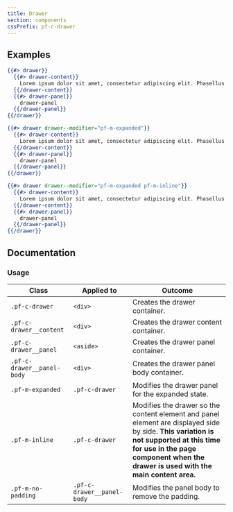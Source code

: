 ```yaml
---
title: Drawer
section: components
cssPrefix: pf-c-drawer
---
```


## Examples
```hbs title=Closed
{{#> drawer}}
  {{#> drawer-content}}
    Lorem ipsum dolor sit amet, consectetur adipiscing elit. Phasellus pretium est a porttitor vehicula. Quisque vel commodo urna. Morbi mattis rutrum ante, id vehicula ex accumsan ut. Morbi viverra, eros vel porttitor facilisis, eros purus aliquet erat, nec lobortis felis elit pulvinar sem. Vivamus vulputate, risus eget commodo eleifend, eros nibh porta quam, vitae lacinia leo libero at magna. Maecenas aliquam sagittis orci, et posuere nisi ultrices sit amet. Aliquam ex odio, malesuada sed posuere quis, pellentesque at mauris. Phasellus venenatis massa ex, eget pulvinar libero auctor pretium. Aliquam erat volutpat. Duis euismod justo in quam ullamcorper, in commodo massa vulputate.
  {{/drawer-content}}
  {{#> drawer-panel}}
    drawer-panel
  {{/drawer-panel}}
{{/drawer}}
```

```hbs title=Expanded
{{#> drawer drawer--modifier="pf-m-expanded"}}
  {{#> drawer-content}}
    Lorem ipsum dolor sit amet, consectetur adipiscing elit. Phasellus pretium est a porttitor vehicula. Quisque vel commodo urna. Morbi mattis rutrum ante, id vehicula ex accumsan ut. Morbi viverra, eros vel porttitor facilisis, eros purus aliquet erat, nec lobortis felis elit pulvinar sem. Vivamus vulputate, risus eget commodo eleifend, eros nibh porta quam, vitae lacinia leo libero at magna. Maecenas aliquam sagittis orci, et posuere nisi ultrices sit amet. Aliquam ex odio, malesuada sed posuere quis, pellentesque at mauris. Phasellus venenatis massa ex, eget pulvinar libero auctor pretium. Aliquam erat volutpat. Duis euismod justo in quam ullamcorper, in commodo massa vulputate.
  {{/drawer-content}}
  {{#> drawer-panel}}
    drawer-panel
  {{/drawer-panel}}
{{/drawer}}
```

```hbs title=Expanded-inline
{{#> drawer drawer--modifier="pf-m-expanded pf-m-inline"}}
  {{#> drawer-content}}
    Lorem ipsum dolor sit amet, consectetur adipiscing elit. Phasellus pretium est a porttitor vehicula. Quisque vel commodo urna. Morbi mattis rutrum ante, id vehicula ex accumsan ut. Morbi viverra, eros vel porttitor facilisis, eros purus aliquet erat, nec lobortis felis elit pulvinar sem. Vivamus vulputate, risus eget commodo eleifend, eros nibh porta quam, vitae lacinia leo libero at magna. Maecenas aliquam sagittis orci, et posuere nisi ultrices sit amet. Aliquam ex odio, malesuada sed posuere quis, pellentesque at mauris. Phasellus venenatis massa ex, eget pulvinar libero auctor pretium. Aliquam erat volutpat. Duis euismod justo in quam ullamcorper, in commodo massa vulputate.
  {{/drawer-content}}
  {{#> drawer-panel}}
    drawer-panel
  {{/drawer-panel}}
{{/drawer}}
```

## Documentation
### Usage
| Class | Applied to | Outcome |
| -- | -- | -- |
| `.pf-c-drawer` | `<div>` | Creates the drawer container. |
| `.pf-c-drawer__content` | `<div>` | Creates the drawer content container. |
| `.pf-c-drawer__panel` | `<aside>` | Creates the drawer panel container. |
| `.pf-c-drawer__panel-body` | `<div>` | Creates the drawer panel body container. |
| `.pf-m-expanded` | `.pf-c-drawer` | Modifies the drawer panel for the expanded state. |
| `.pf-m-inline` | `.pf-c-drawer` | Modifies the drawer so the content element and panel element are displayed side by side. **This variation is not supported at this time for use in the page component when the drawer is used with the main content area.** |
| `.pf-m-no-padding` | `.pf-c-drawer__panel-body` | Modifies the panel body to remove the padding. |
